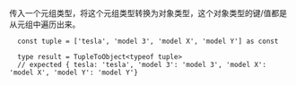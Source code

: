 传入一个元组类型，将这个元组类型转换为对象类型，这个对象类型的键/值都是从元组中遍历出来。

```
  const tuple = ['tesla', 'model 3', 'model X', 'model Y'] as const

  type result = TupleToObject<typeof tuple>
  // expected { tesla: 'tesla', 'model 3': 'model 3', 'model X': 'model X', 'model Y': 'model Y'}
```

<!-- function fun(arr) {
  let res = {}

  arr.map(v => {
    res[v] = v
  })

  return res
} -->

